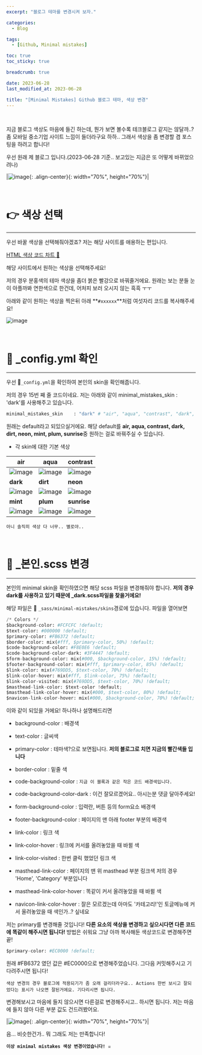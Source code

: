 ```yaml
---
excerpt: "블로그 테마를 변경시켜 보자."

categories:
  - Blog

tags:
  - [Github, Minimal mistakes]

toc: true
toc_sticky: true

breadcrumb: true

date: 2023-06-28
last_modified_at: 2023-06-28

title: "[Minimal Mistakes] Github 블로그 테마, 색상 변경"
---
```


<br>

지금 블로그 색상도 마음에 들긴 하는데, 뭔가 보면 볼수록 테크블로그 같지는 않달까..? 좀 모바일 중소기업 사이트 느낌이 들더라구요 하하.. 그래서 색상을 좀 변경할 겸 포스팅을 하려고 합니다!

우선 원래 제 블로그 입니다.(2023-06-28 기준.. 보고있는 지금은 또 어떻게 바뀌었으려나)

|![image](https://github.com/novicedata/scrap-comment/assets/88019539/ae6bc509-bdc3-4102-b82e-32f6f791b9eb){: .align-center}{: width="70%", height="70%"}|

<br>

# 👉 색상 선택
---

우선 바꿀 색상을 선택해줘야겠죠? 저는 해당 사이트를 애용하는 편입니다.

[HTML 색상 코드 차트 🎨](https://www.rapidtables.org/ko/web/color/html-color-codes.html)

해당 사이트에서 원하는 색상을 선택해주세요!

저의 경우 분홍색의 테마 색상을 좀더 붉은 빨강으로 바꿔줄거에요. 원래는 보는 분들 눈이 아플까봐 연한색으로 한건데, 어처피 보러 오시지 않는 흑흑 ㅜㅜ

아래와 같이 원하는 색상을 찍은뒤 아래 **`#xxxxxx`**처럼 여섯자리 코드를 복사해주세요!

![image](https://github.com/novicedata/scrap-comment/assets/88019539/c1f8d973-0f42-43a8-a6a1-d42482f24684)

<br>

# 📑 _config.yml 확인
---

우선 📑`_config.yml`을 확인하여 본인의 skin을 확인해줍니다.

저의 경우 15번 째 줄 코드이네요. 저는 아래와 같이 minimal_mistakes_skin : 'dark'를 사용해주고 있습니다.

```python
minimal_mistakes_skin    : "dark" # "air", "aqua", "contrast", "dark", "dirt", "neon", "mint", "plum", "sunrise"
```

원래는 default라고 되있으실거에요. 해당 default를 **air, aqua, contrast, dark, dirt, neon, mint, plum, sunrise**중 원하는 걸로 바꿔주실 수 있습니다.

- 각 skin에 대한 기본 색상
  

| air | aqua | contrast |
| --- | --- | --- |
| ![image](https://github.com/novicedata/scrap-comment/assets/88019539/26cdb3b6-247c-442c-abe3-26de45bfd53b) | ![image](https://github.com/novicedata/scrap-comment/assets/88019539/41e5b832-f6f2-4068-a21c-e34c289cb32c) | ![image](https://github.com/novicedata/scrap-comment/assets/88019539/4fd47fa2-0cf1-48a6-8f88-55beba17685d) |
| **dark** | **dirt** | **neon** |
| ![image](https://github.com/novicedata/scrap-comment/assets/88019539/2bc2621f-e27e-43c9-b326-ccbd46799d55) | ![image](https://github.com/novicedata/scrap-comment/assets/88019539/f180cf60-50ee-4f7b-930f-21924e193326) | ![image](https://github.com/novicedata/scrap-comment/assets/88019539/00447c51-d8c6-43eb-bc96-d2bd4dc6933b) |
| **mint** | **plum** | **sunrise** |
| ![image](https://github.com/novicedata/scrap-comment/assets/88019539/3001bf8b-2acf-4378-a8e2-8c1289b1050b) | ![image](https://github.com/novicedata/scrap-comment/assets/88019539/c961f4b9-f650-40e9-8550-248a2c8fa3ef) | ![image](https://github.com/novicedata/scrap-comment/assets/88019539/1f3d8039-d537-4da8-a398-cab6cb4b2d0a) |

`아니 솔직히 색상 다 너무.. 별로야..`

<br>

# 📑 _본인.scss 변경
---

본인의 minimal skin을 확인하였으면 해당 scss 파일을 변경해줘야 합니다. **저의 경우 dark를 사용하고 있기 때문에 _dark.scss파일을 찾을거에요!**

해당 파일은 📑 `_sass/minimal-mistakes/skins`경로에 있습니다. 파일을 열어보면

```python
/* Colors */
$background-color: #FCFCFC !default;
$text-color: #000000 !default;
$primary-color: #FB6372 !default;
$border-color: mix(#fff, $primary-color, 50%) !default;
$code-background-color: #F8E0E6 !default;
$code-background-color-dark: #3F4447 !default;
$form-background-color: mix(#000, $background-color, 15%) !default;
$footer-background-color: mix(#fff, $primary-color, 85%) !default;
$link-color: mix(#769DD5, $text-color, 70%) !default;
$link-color-hover: mix(#fff, $link-color, 75%) !default;
$link-color-visited: mix(#769DD5, $text-color, 70%) !default;
$masthead-link-color: $text-color !default;
$masthead-link-color-hover: mix(#000, $text-color, 80%) !default;
$navicon-link-color-hover: mix(#000, $background-color, 70%) !default;
```

이와 같이 되있을 거에요! 하나하나 설명해드리면

- background-color : 배경색
  
- text-color : 글씨색
- primary-color : 테마색?으로 보면됩니다. **저의 블로그로 치면 지금의 빨간색들 입니다**
- border-color : 밑줄 색

- code-background-color : `지금 이 블록과 같은 작은 코드 배경색입니다.`
- code-background-color-dark : 이건 잘모르겠어요.. 아시는분 댓글 달아주세요!

- form-background-color : 입력란, 버튼 등의 form요소 배경색
- footer-background-color : 페이지의 맨 아래 footer 부분의 배경색

- link-color : 링크 색
- link-color-hover : 링크에 커서를 올려놓았을 때 바뀔 색
- link-color-visited : 한번 클릭 했었던 링크 색

- masthead-link-color : 페이지의 맨 위 masthead 부분 링크색 저의 경우 'Home', 'Category' 부분입니다
- masthead-link-color-hover : 똑같이 커서 올려놓았을 때 바뀔 색
- navicon-link-color-hover : 잘은 모르겠는데 아마도 '카테고리!'인 토글메뉴에 커서 올려놓았을 때 색인가..? 싶네요
  

저는 primary를 변경해줄 것입니다! **다른 요소의 색상을 변경하고 싶으시다면 다른 코드에 똑같이 해주시면 됩니다!**
방법은 쉬워요 그냥 아까 복사해둔 색상코드로 변경해주면 끝!

```python
$primary-color: #EC0000 !default;
```

원래 #FB6372 였던 값은 #EC0000으로 변경해주었습니다. 그다음 커밋해주시고 기다려주시면 됩니다!

`색상 변경의 경우 블로그에 적용되기가 좀 오래 걸리더라구요.. Actions 한번 보시고 잘되었다는 표시가 나오면 잘된거에요. 기다리시면 됩니다.`

변경해보시고 마음에 들지 않으시면 다른걸로 변경해주시고.. 하시면 됩니다. 저는 마음에 들지 않아 다른 부분 값도 건드려봤어요.

|![image](https://github.com/novicedata/scrap-comment/assets/88019539/7eee08e8-25dd-4804-bdb8-16f0fcb4b65d){: .align-center}{: width="70%", height="70%"}|

음... 비슷한건가.. 뭐 그래도 저는 만족합니다!

**`이상 minimal mistakes 색상 변경이었습니다! ☠️`**
